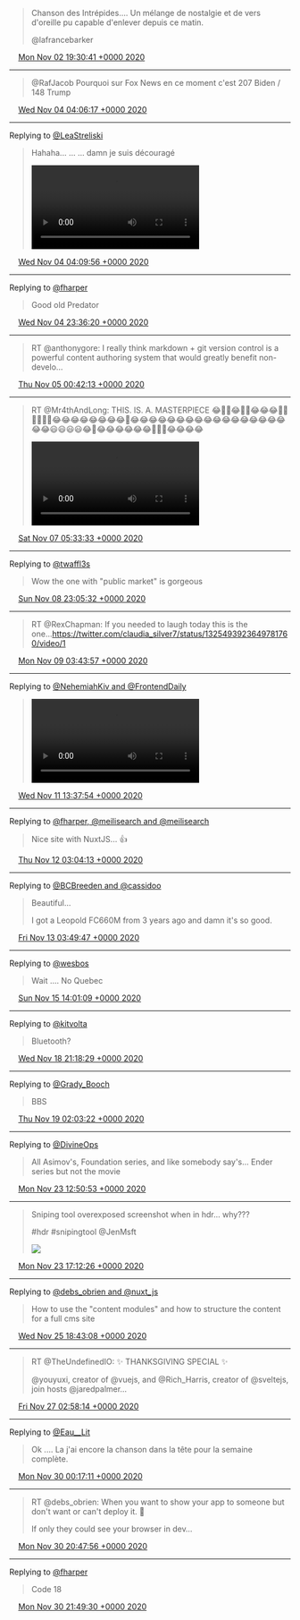 > Chanson des Intrépides.... Un mélange de nostalgie et de vers d'oreille pu capable d'enlever depuis ce matin.
>
> @lafrancebarker

<img src="/media/tweet.ico" width="12" /> [Mon Nov 02 19:30:41 +0000 2020](https://twitter.com/eduplessis/status/1323346811411714054)

----

> @RafJacob Pourquoi sur Fox News en ce moment c'est 207 Biden / 148 Trump

<img src="/media/tweet.ico" width="12" /> [Wed Nov 04 04:06:17 +0000 2020](https://twitter.com/eduplessis/status/1323838957071835143)

----

Replying to [@LeaStreliski](https://twitter.com/LeaStreliski/status/1323839362782646272)

> Hahaha...   ... ... damn je suis découragé
>
> <video controls><source src="/media/1323839873787318273-El85WJmW0AA_hMH.mp4">Your browser does not support the video tag.</video>

<img src="/media/tweet.ico" width="12" /> [Wed Nov 04 04:09:56 +0000 2020](https://twitter.com/eduplessis/status/1323839873787318273)

----

Replying to [@fharper](https://twitter.com/fharper/status/1324131472572297221)

> Good old Predator

<img src="/media/tweet.ico" width="12" /> [Wed Nov 04 23:36:20 +0000 2020](https://twitter.com/eduplessis/status/1324133408549777409)

----

> RT @anthonygore: I really think markdown + git version control is a powerful content authoring system that would greatly benefit non-develo…

<img src="/media/tweet.ico" width="12" /> [Thu Nov 05 00:42:13 +0000 2020](https://twitter.com/eduplessis/status/1324149989946306561)

----

> RT @Mr4thAndLong: THIS. IS. A. MASTERPIECE
> 😂🤣🤣😂🤣🤣😂😂😂🤣🤣🤣🤣🤣🤣😂😂😂😂😂😂😂😂🤣😂😂😂😂😂😂😂😂😂😂😂😂😂😂😂😂😂😂😂😃😃😃😃😂🤣😂😂😂😂😂😂🤣🤣🤣😂😂😂😂
>
> <video controls><source src="/media/1324948078957383681-qudcQ9h1hD0-nCoG.mp4">Your browser does not support the video tag.</video>

<img src="/media/tweet.ico" width="12" /> [Sat Nov 07 05:33:33 +0000 2020](https://twitter.com/eduplessis/status/1324948078957383681)

----

Replying to [@twaffl3s](https://twitter.com/twaffl3s/status/1325492696857767936)

> Wow the one with "public market" is gorgeous

<img src="/media/tweet.ico" width="12" /> [Sun Nov 08 23:05:32 +0000 2020](https://twitter.com/eduplessis/status/1325575208657440770)

----

> RT @RexChapman: If you needed to laugh today this is the one...https://twitter.com/claudia_silver7/status/1325493923649781760/video/1

<img src="/media/tweet.ico" width="12" /> [Mon Nov 09 03:43:57 +0000 2020](https://twitter.com/eduplessis/status/1325645275222913024)

----

Replying to [@NehemiahKiv and @FrontendDaily](https://twitter.com/NehemiahKiv/status/1326261612441989130)

> <video controls><source src="/media/1326519524364050435-Emi-eWsXUAAr6NS.mp4">Your browser does not support the video tag.</video>

<img src="/media/tweet.ico" width="12" /> [Wed Nov 11 13:37:54 +0000 2020](https://twitter.com/eduplessis/status/1326519524364050435)

----

Replying to [@fharper, @meilisearch and @meilisearch](https://twitter.com/fharper/status/1326638819144298496)

> Nice site with NuxtJS... 👍

<img src="/media/tweet.ico" width="12" /> [Thu Nov 12 03:04:13 +0000 2020](https://twitter.com/eduplessis/status/1326722439645163520)

----

Replying to [@BCBreeden and @cassidoo](https://twitter.com/TimelessAI/status/1327018482492461056)

> Beautiful...
>
> I got a Leopold FC660M from 3 years ago and damn it's so good.

<img src="/media/tweet.ico" width="12" /> [Fri Nov 13 03:49:47 +0000 2020](https://twitter.com/eduplessis/status/1327096295631310848)

----

Replying to [@wesbos](https://twitter.com/wesbos/status/1327791600995590149)

> Wait .... No Quebec

<img src="/media/tweet.ico" width="12" /> [Sun Nov 15 14:01:09 +0000 2020](https://twitter.com/eduplessis/status/1327974926524035073)

----

Replying to [@kitvolta](https://twitter.com/kitvolta/status/1329135932155572231)

> Bluetooth?

<img src="/media/tweet.ico" width="12" /> [Wed Nov 18 21:18:29 +0000 2020](https://twitter.com/eduplessis/status/1329172147063971840)

----

Replying to [@Grady_Booch](https://twitter.com/Grady_Booch/status/1329195994697764864)

> BBS

<img src="/media/tweet.ico" width="12" /> [Thu Nov 19 02:03:22 +0000 2020](https://twitter.com/eduplessis/status/1329243839845044224)

----

Replying to [@DivineOps](https://twitter.com/DivineOps/status/1330715303232348160)

> All Asimov's, Foundation series, and like somebody say's... Ender series but not the movie

<img src="/media/tweet.ico" width="12" /> [Mon Nov 23 12:50:53 +0000 2020](https://twitter.com/eduplessis/status/1330856343889178626)

----

> Sniping tool overexposed screenshot when in hdr... why???
>
> #hdr #snipingtool @JenMsft
>
> ![](/media/1330922164531453955-EnhionCWEAE6fok.jpg)

<img src="/media/tweet.ico" width="12" /> [Mon Nov 23 17:12:26 +0000 2020](https://twitter.com/eduplessis/status/1330922164531453955)

----

Replying to [@debs_obrien and @nuxt_js](https://twitter.com/debs_obrien/status/1331644957896175617)

> How to use the "content modules" and how to structure the content for a full cms site

<img src="/media/tweet.ico" width="12" /> [Wed Nov 25 18:43:08 +0000 2020](https://twitter.com/eduplessis/status/1331669765635629057)

----

> RT @TheUndefinedIO: ✨ THANKSGIVING SPECIAL ✨
>
> @youyuxi, creator of @vuejs, and @Rich_Harris, creator of @sveltejs, join hosts @jaredpalmer…

<img src="/media/tweet.ico" width="12" /> [Fri Nov 27 02:58:14 +0000 2020](https://twitter.com/eduplessis/status/1332156751945281536)

----

Replying to [@Eau__Lit](https://twitter.com/Eau__Lit/status/1333087553868722179)

> Ok .... La j'ai encore la chanson dans la tête pour la semaine complète.

<img src="/media/tweet.ico" width="12" /> [Mon Nov 30 00:17:11 +0000 2020](https://twitter.com/eduplessis/status/1333203385286332416)

----

> RT @debs_obrien: When you want to show your app to someone but don't want or can't deploy it. 🤬
>
> If only they could see your browser in dev…

<img src="/media/tweet.ico" width="12" /> [Mon Nov 30 20:47:56 +0000 2020](https://twitter.com/eduplessis/status/1333513112264306688)

----

Replying to [@fharper](https://twitter.com/fharper/status/1333528268549615617)

> Code 18

<img src="/media/tweet.ico" width="12" /> [Mon Nov 30 21:49:30 +0000 2020](https://twitter.com/eduplessis/status/1333528607491313665)